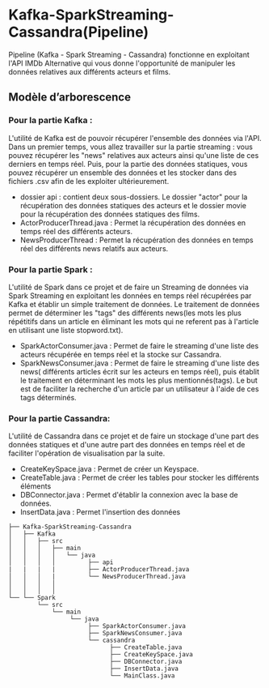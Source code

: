 # Kafka-SparkStreaming-Cassandra(Pipeline)

Pipeline (Kafka - Spark Streaming - Cassandra) fonctionne en exploitant l'API IMDb Alternative qui vous donne l'opportunité de manipuler les données relatives aux
différents acteurs et films.
## Modèle d’arborescence 
### Pour la partie Kafka :
L'utilité de Kafka est de pouvoir récupérer l'ensemble des données via l'API. Dans un premier temps, vous allez travailler sur la partie streaming : vous pouvez
récupérer les "news" relatives aux acteurs ainsi qu'une liste de ces derniers en temps réel. Puis, pour la partie des données statiques, vous pouvez récupérer un 
ensemble des données et les stocker dans des fichiers .csv afin de les exploiter ultérieurement.
* dossier api : contient deux sous-dossiers. Le dossier "actor" pour la récupération des données statiques des acteurs et le dossier movie pour la récupération des
données statiques des films.
* ActorProducerThread.java : Permet la récupération des données en temps réel des différents acteurs.
* NewsProducerThread : Permet la récupération des données en temps réel des différents news relatifs aux acteurs.
### Pour la partie Spark :
L'utilité de Spark dans ce projet et de faire un Streaming de données via Spark Streaming en exploitant les données en temps réel récupérées par Kafka et établir
un simple traitement de données. Le traitement de données permet de déterminer les "tags" des différents news(les mots les plus répétitifs dans un article en éliminant les mots qui ne referent pas à l'article en utilisant une liste stopword.txt).
* SparkActorConsumer.java : Permet de faire le streaming d'une liste des acteurs récupérée en temps réel et la stocke sur Cassandra.
* SparkNewsConsumer.java : Permet de faire le streaming d'une liste des news( différents articles écrit sur les acteurs en temps réel), puis établit le traitement
en déterminant les mots les plus mentionnés(tags). Le but est de faciliter la recherche d'un article par un utilisateur à l'aide de ces tags déterminés.
### Pour la partie Cassandra:
L'utilité de Cassandra dans ce projet et de faire un stockage d'une part des données statiques et d'une autre part des données en temps réel et de faciliter
l'opération de visualisation par la suite.
* CreateKeySpace.java : Permet de créer un Keyspace.
* CreateTable.java : Permet de créer les tables pour stocker les différents éléments
* DBConnector.java : Permet d'établir la connexion avec la base de données.
* InsertData.java : Permet l'insertion des données

```
├── Kafka-SparkStreaming-Cassandra
│   ├── Kafka
│   │   ├── src
│   │   │   ├── main
│   │   │   │   └── java
│   │   │   │         ├── api
|   |   |   |         ├── ActorProducerThread.java
│   │   │   |         └── NewsProducerThread.java
│   │   │   │  
│   │   │   │   
└── └── Spark
        └── src
            └── main
                 └── java
                      ├── SparkActorConsumer.java
                      ├── SparkNewsConsumer.java
                      └── cassandra 
                            ├── CreateTable.java
                            ├── CreateKeySpace.java
                            ├── DBConnector.java
                            ├── InsertData.java
                            └── MainClass.java
```
